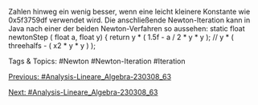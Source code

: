 Zahlen hinweg ein wenig besser, wenn eine leicht kleinere Konstante wie 0x5f3759df verwendet wird.
Die anschließende Newton-Iteration kann in Java nach einer der beiden Newton-Verfahren so aussehen:
static float newtonStep ( float a, float y)
{
return y * ( 1.5f - a / 2 * y * y ); // y * ( threehalfs - ( x2 * y * y ) );

   Tags & Topics:
   #Newton
   #Newton-Iteration
   #Iteration

[Previous: #Analysis-Lineare_Algebra-230308_63](Analysis-Lineare_Algebra-230308_63.md)

[Next: #Analysis-Lineare_Algebra-230308_63](Analysis-Lineare_Algebra-230308_63.md)